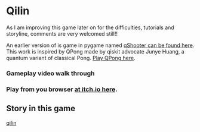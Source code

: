 # Qilin


As I am improving this game later on for the difficulties, tutorials and storyline, comments are very welcomed still!!

An earlier version of is game in pygame named [qShooter can be found here](https://github.com/wslu42/qShooter).
This work is inspired by QPong made by qiskit advocate Junye Huang, a quantum variant of classical Pong. [Play QPong here](https://alfa871212.itch.io/qpong).



### Gameplay video walk through


### Play from you browser [at itch.io here](https://wslu42.itch.io/qilin).


## Story in this game
[qilin](https://user-images.githubusercontent.com/29524895/135762834-b42ec035-03ec-4d74-9777-e0e5ac7cfd13.png)

